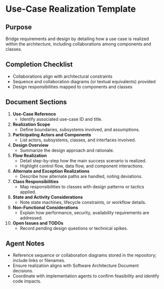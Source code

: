 # Use-Case Realization Template


## Purpose
Bridge requirements and design by detailing how a use case is realized within the architecture, including collaborations among components and classes.

## Completion Checklist
- Collaborations align with architectural constraints
- Sequence and collaboration diagrams (or textual equivalents) provided
- Design responsibilities mapped to components and classes

## Document Sections
1. **Use-Case Reference**
   - Identify associated use-case ID and title.
2. **Realization Scope**
   - Define boundaries, subsystems involved, and assumptions.
3. **Participating Actors and Components**
   - List actors, subsystems, classes, and interfaces involved.
4. **Design Overview**
   - Summarize the design approach and rationale.
5. **Flow Realization**
   - Detail step-by-step how the main success scenario is realized.
   - Highlight control flow, data flow, and component interactions.
6. **Alternate and Exception Realizations**
   - Describe how alternate paths are handled, noting deviations.
7. **Class Responsibilities**
   - Map responsibilities to classes with design patterns or tactics applied.
8. **State and Activity Considerations**
   - Note state machines, lifecycle constraints, or workflow details.
9. **Non-Functional Considerations**
   - Explain how performance, security, availability requirements are addressed.
10. **Open Issues and TODOs**
    - Record pending design questions or technical spikes.

## Agent Notes
- Reference sequence or collaboration diagrams stored in the repository; include links or filenames.
- Ensure realization aligns with Software Architecture Document decisions.
- Coordinate with implementation agents to confirm feasibility and identify code impacts.
